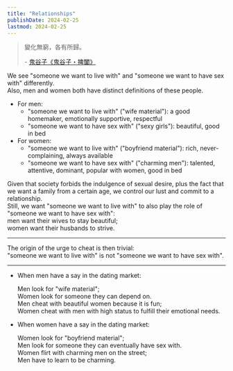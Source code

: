 ```yaml
---
title: "Relationships"
publishDate: 2024-02-25
lastmod: 2024-02-25
---
```


> 變化無窮，各有所歸。
>
> \- [鬼谷子《鬼谷子・捭闔》](https://so.gushiwen.cn/mingju/juv_e962ca55f711.aspx)

We see "someone we want to live with" and "someone we want to have sex with" differently.<br/>
Also, men and women both have distinct definitions of these people.<br/>

- For men:
  - "someone we want to live with" ("wife material"): a good homemaker, emotionally supportive, respectful
  - "someone we want to have sex with" ("sexy girls"): beautiful, good in bed
- For women:
  - "someone we want to live with" ("boyfriend material"): rich, never-complaining, always available
  - "someone we want to have sex with" ("charming men"): talented, attentive, dominant, popular with women, good in bed

Given that society forbids the indulgence of sexual desire, plus the fact that we want a family from a certain age,
we control our lust and commit to a relationship.<br/>
Still, we want "someone we want to live with" to also play the role of "someone we want to have sex with":<br/>
men want their wives to stay beautiful;<br/>
women want their husbands to strive.<br/>

---

The origin of the urge to cheat is then trivial:<br/>
"someone we want to live with" is not "someone we want to have sex with".<br/>

---

- When men have a say in the dating market:

  Men look for "wife material";<br/>
  Women look for someone they can depend on.<br/>
  Men cheat with beautiful women because it is fun;<br/>
  Women cheat with men with high status to fulfill their emotional needs.<br/>

- When women have a say in the dating market:

  Women look for "boyfriend material";<br/>
  Men look for someone they can eventually have sex with.<br/>
  Women flirt with charming men on the street;<br/>
  Men have to learn to be charming.<br/>
